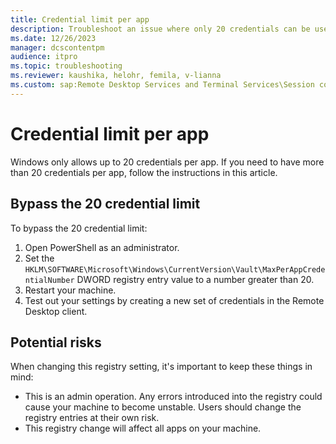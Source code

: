 ```yaml
---
title: Credential limit per app
description: Troubleshoot an issue where only 20 credentials can be used per app.
ms.date: 12/26/2023
manager: dcscontentpm
audience: itpro
ms.topic: troubleshooting
ms.reviewer: kaushika, helohr, femila, v-lianna
ms.custom: sap:Remote Desktop Services and Terminal Services\Session connectivity, csstroubleshoot
---
```

# Credential limit per app

Windows only allows up to 20 credentials per app. If you need to have more than 20 credentials per app, follow the instructions in this article.

## Bypass the 20 credential limit

To bypass the 20 credential limit:

1. Open PowerShell as an administrator.
2. Set the `HKLM\SOFTWARE\Microsoft\Windows\CurrentVersion\Vault\MaxPerAppCredentialNumber` DWORD registry entry value to a number greater than 20.
3. Restart your machine.
4. Test out your settings by creating a new set of credentials in the Remote Desktop client.

## Potential risks

When changing this registry setting, it's important to keep these things in mind:

- This is an admin operation. Any errors introduced into the registry could cause your machine to become unstable. Users should change the registry entries at their own risk.
- This registry change will affect all apps on your machine.
